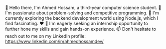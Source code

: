 👋 Hello there, I'm Ahmed Hossam, a third-year computer science student.
👀 I'm passionate about problem-solving and competitive programming.
🌱 I'm currently exploring the backend development world using Node.js, which I find fascinating. ❤️
💼 I'm eagerly seeking an internship opportunity to further hone my skills and gain hands-on experience.
📫 Don't hesitate to reach out to me on my LinkedIn profile: https://www.linkedin.com/in/ahmedhossamdev/
<!---
Ahmedhossamdev/Ahmedhossamdev is a ✨ special ✨ repository because its `README.md` (this file) appears on your GitHub profile.
You can click the Preview link to take a look at your changes.
--->
